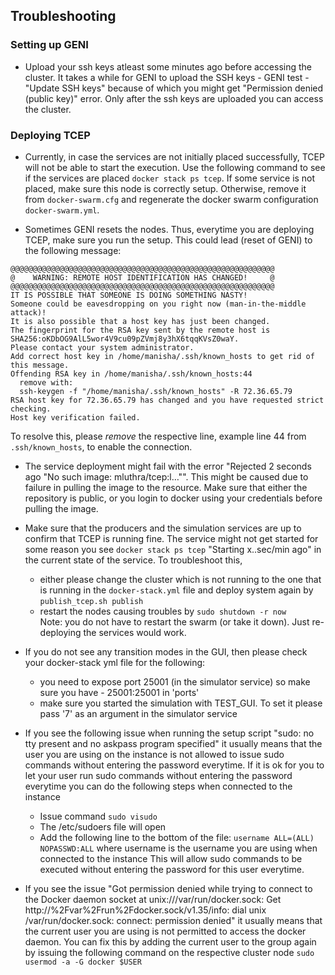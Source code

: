 ## Troubleshooting

### Setting up GENI

* Upload your ssh keys atleast some minutes ago before accessing the cluster. It takes a while for GENI to upload the SSH keys - GENI test - "Update SSH keys" because of which you might get "Permission denied (public key)" error. Only after the ssh keys are uploaded you can access the cluster. 

### Deploying TCEP

* Currently, in case the services are not initially placed successfully, TCEP will not be able to start the execution. Use the following command to see if the services are placed
`docker stack ps tcep`. If some service is not placed, make sure this node is correctly setup. Otherwise, remove it from `docker-swarm.cfg` and regenerate the docker swarm configuration `docker-swarm.yml`.

* Sometimes GENI resets the nodes. Thus, everytime you are deploying TCEP, make sure you run the setup. 
This could lead (reset of GENI) to the following message: 
```
@@@@@@@@@@@@@@@@@@@@@@@@@@@@@@@@@@@@@@@@@@@@@@@@@@@@@@@@@@@
@    WARNING: REMOTE HOST IDENTIFICATION HAS CHANGED!     @
@@@@@@@@@@@@@@@@@@@@@@@@@@@@@@@@@@@@@@@@@@@@@@@@@@@@@@@@@@@
IT IS POSSIBLE THAT SOMEONE IS DOING SOMETHING NASTY!
Someone could be eavesdropping on you right now (man-in-the-middle attack)!
It is also possible that a host key has just been changed.
The fingerprint for the RSA key sent by the remote host is
SHA256:oKDbOG9AlL5wor4V9cu09pZVmj8y3hX6tqqKVsZ0waY.
Please contact your system administrator.
Add correct host key in /home/manisha/.ssh/known_hosts to get rid of this message.
Offending RSA key in /home/manisha/.ssh/known_hosts:44
  remove with:
  ssh-keygen -f "/home/manisha/.ssh/known_hosts" -R 72.36.65.79
RSA host key for 72.36.65.79 has changed and you have requested strict checking.
Host key verification failed.
```

To resolve this, please *remove* the respective line, example line 44 from `.ssh/known_hosts`, to enable the connection. 

* The service deployment might fail with the error "Rejected 2 seconds ago "No such image: mluthra/tcep:l…"". This might be caused due to failure in pulling the image to the resource. Make sure that either the repository is public, or you login to docker using your credentials before pulling the image.

* Make sure that the producers and the simulation services are up to confirm that TCEP is running fine. The service might not get started for some reason you see `docker stack ps tcep` "Starting x..sec/min ago" in the current state of the service. To troubleshoot this,
    -  either please change the cluster which is not running to the one that is running in the `docker-stack.yml` file and deploy system again by `publish_tcep.sh publish`
    - restart the nodes causing troubles by `sudo shutdown -r now` 	 
Note: you do not have to restart the swarm (or take it down). Just re-deploying the services would work. 

* If you do not see any transition modes in the GUI, then please check your docker-stack yml file for the following:
    - you need to expose port 25001 (in the simulator service) so make sure you have - 25001:25001 in 'ports'
    - make sure you started the simulation with TEST_GUI. To set it please pass '7' as an argument in the simulator service 


* If you see the following issue when running the setup script "sudo: no tty present and no askpass program specified" it usually means that the user you are using on the instance is not allowed to issue sudo commands without entering the password everytime.
If it is ok for you to let your user run sudo commands without entering the password everytime you can do the following steps when connected to the instance
    - Issue command `sudo visudo`
    - The /etc/sudoers file will open
    - Add the following line to the bottom of the file: `username ALL=(ALL) NOPASSWD:ALL` where username is the username you are using when connected to the instance
This will allow sudo commands to be executed without entering the password for this user everytime.

* If you see the issue "Got permission denied while trying to connect to the Docker daemon socket at unix:///var/run/docker.sock: Get http://%2Fvar%2Frun%2Fdocker.sock/v1.35/info: dial unix /var/run/docker.sock: connect: permission denied" it usually means that the current user
you are using is not permitted to access the docker daemon. You can fix this by adding the current user to the group again by issuing the following command on the respective cluster node `sudo usermod -a -G docker $USER`